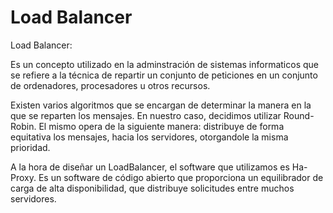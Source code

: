 # Load Balancer
Load Balancer:

Es un concepto utilizado en la adminstración de sistemas informaticos que se refiere a la técnica de
repartir un conjunto de peticiones en un conjunto de ordenadores, procesadores u otros recursos.

Existen varios algoritmos que se encargan de determinar la manera en la que se reparten los mensajes.
En nuestro caso, decidimos utilizar Round-Robin. El mismo opera de la siguiente manera:
distribuye de forma equitativa los mensajes, hacia los servidores, otorgandole la misma prioridad. 

A la hora de diseñar un LoadBalancer, el software que utilizamos es Ha-Proxy. Es un software de código 
abierto que proporciona un equilibrador de carga de alta disponibilidad, que distribuye solicitudes entre
muchos servidores. 
